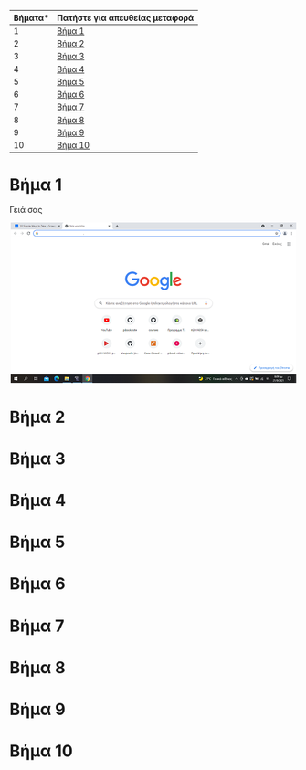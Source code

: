 | Βήματα* | Πατήστε για απευθείας μεταφορά|
| --- | --- |
| 1 | [Βήμα 1](#Bήμα-1) |
| 2 | [Βήμα 2](#Bήμα-2) |
| 3 | [Βήμα 3](#Bήμα-3) |
| 4 | [Βήμα 4](#Bήμα-4) |
| 5 | [Βήμα 5](#Bήμα-5) |
| 6 | [Βήμα 6](#Bήμα-6) |
| 7 | [Βήμα 7](#Bήμα-7) |
| 8 | [Βήμα 8](#Bήμα-8) |
| 9 | [Βήμα 9](#Bήμα-9) |
| 10 | [Βήμα 10](#Bήμα-10) |

# Βήμα 1

Γειά σας

<p align="center">
<img src="https://github.com/xar1sgeovlacp2019059/East-the-fighter-nyaa/blob/main/collection/%CE%B2%CE%AE%CE%BC%CE%B1%201.png">
</p>

# Βήμα 2

# Βήμα 3

# Βήμα 4

# Βήμα 5

# Βήμα 6

# Βήμα 7

# Βήμα 8

# Βήμα 9

# Βήμα 10

